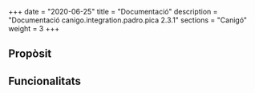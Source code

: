 +++
date        = "2020-06-25"
title       = "Documentació"
description = "Documentació canigo.integration.padro.pica 2.3.1"
sections    = "Canigó"
weight      = 3
+++

## Propòsit



## Funcionalitats
